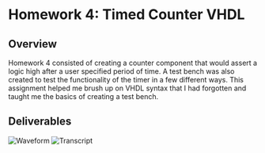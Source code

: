 # Homework 4: Timed Counter VHDL
## Overview
Homework 4 consisted of creating a counter component that would assert a logic high after a user specified period of time. A test bench was also created to test the functionality of the timer in a few different ways. This assignment helped me brush up on VHDL syntax that I had forgotten and taught me the basics of creating a test bench.

## Deliverables
![Waveform](/assets/hw4_waveform.png)
![Transcript](/assets/hw4_transcript.png)

